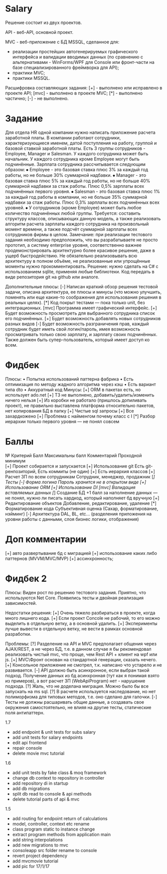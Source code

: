 # Salary

Решение состоит из двух проектов.

API - веб-API, основной проект.

MVC - веб-приложение с БД MSSQL, сделанное для:
- реализации простейших автогенерируемых графического интерфейса и валидации вводимых данных (по сравнению с альтернативами - WinForms/WPF для Console или фронт-части на базе специализированного фреймворка для API);
- практики MVC;
- практики MSSQL.

Расшифровка составляющих задания:
[+] - выполнено или исправлено в проекте API;
[mvc] - выполнено в проекте MVC;
[*] - выполнено частично;
[-] - не выполнено.

# Задание

Для отдела HR одной компании нужно написать приложение расчета заработной платы.
В компании работают сотрудники, характеризующиеся именем, датой поступления на работу, группой и базовой ставкой заработной платы.
Есть 3 группы сотрудников - Employee, Manager и Salesman. У каждого сотрудника может быть начальник. У каждого сотрудника кроме Employee могут быть подчинённые.
Зарплата сотрудника рассчитывается следующим образом:
⦁	Employee - это базовая ставка плюс 3% за каждый год работы, но не больше 30% суммарной надбавки. 
⦁	Manager - это базовая ставка плюс 5% за каждый год работы, но не больше 40% суммарной надбавки за стаж работы. Плюс 0,5% зарплаты всех подчинённых первого уровня.
⦁	Salesman - это базовая ставка плюс 1% за каждый год работы в компании, но не больше 35% суммарной надбавки за стаж работы. Плюс 0,3% зарплаты всех подчинённых всех уровней.
⦁	У сотрудников (кроме Employee) может быть любое количество подчинённых любой группы.
Требуется: составить структуру классов, описывающих данную модель, а также реализовать алгоритм расчета зарплаты каждого сотрудника на произвольный момент времени, а также подсчёт суммарной зарплаты всех сотрудников фирмы в целом.
Замечание: при реализации тестового задания необходимо предположить, что вы разрабатываете не просто прототип, а систему enterprise уровня, соответственно важнее продемонстрировать архитектурно более красивое решение, даже в ущерб быстродействию. Не обязательно реализовывать всю архитектуру в полном объёме, не реализованные или упрощённые моменты нужно прокомментировать.
Решение: нужно сделать на C# с использованием sqlite, применяя любые библиотеки.
Код передать в виде репозитория git на github или аналоге.

Дополнительные плюсы:
[-]	Написан краткий обзор решения тестовой задачи, описана архитектура, ее плюсы и минусы (что можно улучшить, поменять или еще какие-то соображения для использования решения в реальных целях).
[*]	Код покрыт тестами — пока только unit, без интеграционных.
[mvc]	Программа имеет графический интерфейс.
[+]	Будет возможность просмотреть для выбранного сотрудника список его подчинённых.
[+]	Будет возможность добавлять новых сотрудников разных видов
[-]	Будет возможность разграничения прав, каждый сотрудник будет иметь свой логин/пароль, имея возможность просматривать только свою зарплату, и зарплату своих подчинённых. Также должен быть супер-пользователь, который имеет доступ ко всем.

# Фидбек

Плюсы:
• Попытка использований паттерна фабрика
• Есть оптимизация по методу жадного алгоритма через кэш
• Есть вариант типа dto
• Аккуратный код
Минусы:
[+] ORM в пакетах есть, но использует ado.net
[+] ТЗ не выполнено, добавить/удалить/изменить ничего нельзя
[+] Из коробки не работало (пришлось допиливать проект), не правильно выставлена платформа относительно пакетов, нет копирования БД в папку
[+] Чистые sql запросы
[+] Все захардкожено
[+] Проблема с найменгом почему класс с I
[*] Разбор иерархии только первого уровня — не понял совсем
 
# Баллы

№	Критерий	Балл	Максимальны балл	Комментарий		Проходной минимум			
[+]	Проект собирается и запускается
[+]	Использование git Есть git-ренпозиторий, Есть коммиты (не один)
[+]	Есть иерархия классов
[+]	Расчет ЗП по всем сотрудникам Сотрудник, менеджер, продажник
[*]	Тесты
[-]	Форма логина Пароль хранится не в открытом виде
[+]	Использование ORM
[+]	Использование DI
[mvc] Валидация вставляемых данных
[*]	Создание БД	+1 балл за наполнение данных — не понял, нужно ли писать хардкод, который наполняет бд вручную
[+]	Редактирование объектов	Добавление, редактирование, удаление
[*]	Форматирование кода	Субъективная оценка (Сахар, форматирование, нэйминг)
[-]	Архитектура	DAL, BL, etc... (разделения приложения на уровни работы с данными, слоя бизнес логики, отображения)
									
# Доп комментарии

[+] авто развертывание бд с миграцией
[+] использование каких либо паттернов (MVVM/MVC/MVP)
[+] ассинхронность;

# Фидбек 2

Плюсы:
Виден рост по решению тестового задания.
Приятно, что используются Net Core.
Появились тесты и двойная реализация зависимостей.
 
Недостатки решения:
[+] Очень тяжело разбираться в проекте, когда много лишнего кода.
[+] Если проект Concole не рабочий, то его можно выделить в отдельную ветку, а в основной удалить.
[+] Эксперименты лучше вывести в отдельную ветку, не вести в рамках основной разработки.

Проблемы:
[?] Разделение на API и MVC предполагает общения через AJAX/REST, а не через БД, т.е. в данном случае я бы рекомендовал реализовать чистый mvc, что проще, чем Rest API + клиент на wpf или js.
[+] MVC\Фронт основан на стандартной генерации, сказать нечего.
[+] Консольное приложение не смотрел, т.к. написано что устарело и не развивается.
[-] API должно быть асинхронное, если выбран такой подход. Получение данных из бд асинхронная (тут как я понимая взято из примеров), а вот расчет ЗП (WebApiProgram) нет - нарушение подхода.
[?] Жаль, что не доделана миграция. Можно было бы все запускать на ms sql.
[?] В расчете используется наследование, но нет полиморфизма для типовых методов, т.е. оно сделано для галочки.
[-] Тесты не должны расшаривать общие данные, а создавать свое окружения самостоятельно, не влияя на другие тесты, статические поля антипаттерн.

1.7

- add endpoint & unit tests for subs salary
- add unit tests for salary endpoints
- edit api frontend
- repair console
- delete movie mvc tutorial

1.6

- add unit tests by fake class & moq framework
- change db context to repository in controller
- add repository di in startup
- add db migrations
- split db read to console & api methods
- delete tutorial parts of api & mvc

1.5

- add routing for endpoint return of calculations
- model, controller, context etc rename
- class program static to instance change
- extract program methods from application main
- add string interpolations
- add new migrations to mvc
- consoleapp src folder rename to console
- revert project dependency
- add mvcmovie tutorial
- add pic for 17/1/17